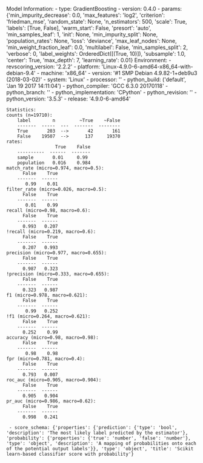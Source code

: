 Model Information:
	 - type: GradientBoosting
	 - version: 0.4.0
	 - params: {'min_impurity_decrease': 0.0, 'max_features': 'log2', 'criterion': 'friedman_mse', 'random_state': None, 'n_estimators': 500, 'scale': True, 'labels': [True, False], 'warm_start': False, 'presort': 'auto', 'min_samples_leaf': 1, 'init': None, 'min_impurity_split': None, 'population_rates': None, 'loss': 'deviance', 'max_leaf_nodes': None, 'min_weight_fraction_leaf': 0.0, 'multilabel': False, 'min_samples_split': 2, 'verbose': 0, 'label_weights': OrderedDict([(True, 10)]), 'subsample': 1.0, 'center': True, 'max_depth': 7, 'learning_rate': 0.01}
	Environment:
	 - revscoring_version: '2.2.2'
	 - platform: 'Linux-4.9.0-6-amd64-x86_64-with-debian-9.4'
	 - machine: 'x86_64'
	 - version: '#1 SMP Debian 4.9.82-1+deb9u3 (2018-03-02)'
	 - system: 'Linux'
	 - processor: ''
	 - python_build: ('default', 'Jan 19 2017 14:11:04')
	 - python_compiler: 'GCC 6.3.0 20170118'
	 - python_branch: ''
	 - python_implementation: 'CPython'
	 - python_revision: ''
	 - python_version: '3.5.3'
	 - release: '4.9.0-6-amd64'
	
	Statistics:
	counts (n=19710):
		label        n         ~True    ~False
		-------  -----  ---  -------  --------
		True       203  -->       42       161
		False    19507  -->      137     19370
	rates:
		              True    False
		----------  ------  -------
		sample       0.01     0.99
		population   0.016    0.984
	match_rate (micro=0.974, macro=0.5):
		  False    True
		-------  ------
		   0.99    0.01
	filter_rate (micro=0.026, macro=0.5):
		  False    True
		-------  ------
		   0.01    0.99
	recall (micro=0.98, macro=0.6):
		  False    True
		-------  ------
		  0.993   0.207
	!recall (micro=0.219, macro=0.6):
		  False    True
		-------  ------
		  0.207   0.993
	precision (micro=0.977, macro=0.655):
		  False    True
		-------  ------
		  0.987   0.323
	!precision (micro=0.333, macro=0.655):
		  False    True
		-------  ------
		  0.323   0.987
	f1 (micro=0.978, macro=0.621):
		  False    True
		-------  ------
		   0.99   0.252
	!f1 (micro=0.264, macro=0.621):
		  False    True
		-------  ------
		  0.252    0.99
	accuracy (micro=0.98, macro=0.98):
		  False    True
		-------  ------
		   0.98    0.98
	fpr (micro=0.781, macro=0.4):
		  False    True
		-------  ------
		  0.793   0.007
	roc_auc (micro=0.905, macro=0.904):
		  False    True
		-------  ------
		  0.905   0.904
	pr_auc (micro=0.986, macro=0.62):
		  False    True
		-------  ------
		  0.998   0.241
	
	 - score_schema: {'properties': {'prediction': {'type': 'bool', 'description': 'The most likely label predicted by the estimator'}, 'probability': {'properties': {'true': 'number', 'false': 'number'}, 'type': 'object', 'description': 'A mapping of probabilities onto each of the potential output labels'}}, 'type': 'object', 'title': 'Scikit learn-based classifier score with probability'}

